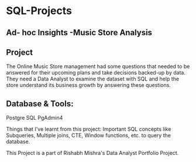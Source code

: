 # SQL-Projects

## Ad- hoc Insights -Music Store Analysis
## Project
The Online Music Store management had some questions that needed to be answered for their upcoming plans and take decisions backed-up by data.
They need a Data Analyst to examine the dataset with SQL and help the store understand its business growth by answering these questions.

## Database & Tools:
Postgre SQL
PgAdmin4

Things that I've learnt from this project:
Important SQL concepts like Subqueries, Multiple joins, CTE, Window functions, etc. to query the database.

This Project is a part of Rishabh Mishra's Data Analyst Portfolio Project.

